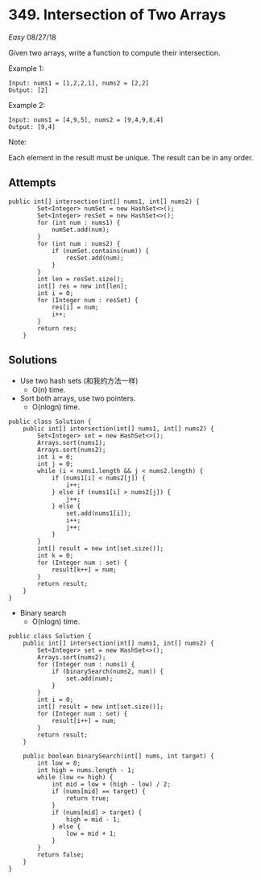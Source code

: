 # 349. Intersection of Two Arrays
*Easy*
08/27/18

Given two arrays, write a function to compute their intersection.

Example 1:
```
Input: nums1 = [1,2,2,1], nums2 = [2,2]
Output: [2]
```
Example 2:
```
Input: nums1 = [4,9,5], nums2 = [9,4,9,8,4]
Output: [9,4]
```
Note:

Each element in the result must be unique.
The result can be in any order.

## Attempts
```
public int[] intersection(int[] nums1, int[] nums2) {
        Set<Integer> numSet = new HashSet<>();
        Set<Integer> resSet = new HashSet<>();
        for (int num : nums1) {
            numSet.add(num);
        }
        for (int num : nums2) {
            if (numSet.contains(num)) {
                resSet.add(num);
            }            
        }
        int len = resSet.size();
        int[] res = new int[len];
        int i = 0;
        for (Integer num : resSet) {
            res[i] = num;
            i++;
        }
        return res;
    }
```

## Solutions
* Use two hash sets (和我的方法一样)
  - O(n) time.
* Sort both arrays, use two pointers.
  - O(nlogn) time.
```
public class Solution {
    public int[] intersection(int[] nums1, int[] nums2) {
        Set<Integer> set = new HashSet<>();
        Arrays.sort(nums1);
        Arrays.sort(nums2);
        int i = 0;
        int j = 0;
        while (i < nums1.length && j < nums2.length) {
            if (nums1[i] < nums2[j]) {
                i++;
            } else if (nums1[i] > nums2[j]) {
                j++;
            } else {
                set.add(nums1[i]);
                i++;
                j++;
            }
        }
        int[] result = new int[set.size()];
        int k = 0;
        for (Integer num : set) {
            result[k++] = num;
        }
        return result;
    }
}
```
* Binary search
  - O(nlogn) time.
```
public class Solution {
    public int[] intersection(int[] nums1, int[] nums2) {
        Set<Integer> set = new HashSet<>();
        Arrays.sort(nums2);
        for (Integer num : nums1) {
            if (binarySearch(nums2, num)) {
                set.add(num);
            }
        }
        int i = 0;
        int[] result = new int[set.size()];
        for (Integer num : set) {
            result[i++] = num;
        }
        return result;
    }

    public boolean binarySearch(int[] nums, int target) {
        int low = 0;
        int high = nums.length - 1;
        while (low <= high) {
            int mid = low + (high - low) / 2;
            if (nums[mid] == target) {
                return true;
            }
            if (nums[mid] > target) {
                high = mid - 1;
            } else {
                low = mid + 1;
            }
        }
        return false;
    }
}
```
